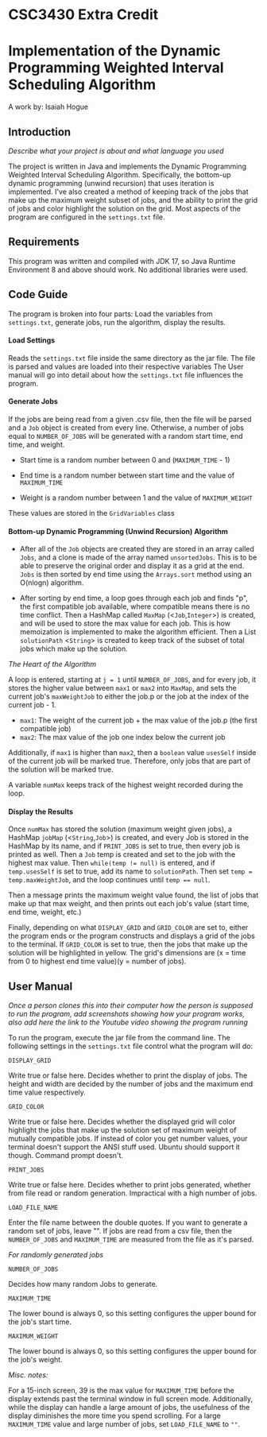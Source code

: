# CSC3430 Extra Credit
 
# Implementation of the Dynamic Programming Weighted Interval Scheduling Algorithm
A work by: Isaiah Hogue
 
## Introduction
*Describe what your project is about and what language you used*
 
The project is written in Java and implements the Dynamic Programming Weighted Interval Scheduling Algorithm. Specifically, the bottom-up dynamic programming (unwind recursion) that uses iteration is implemented. I've also created a method of keeping track of the jobs that make up the maximum weight subset of jobs, and the ability to print the grid of jobs and color highlight the solution on the grid. Most aspects of the program are configured in the `settings.txt` file.
 
## Requirements
 
This program was written and compiled with JDK 17, so Java Runtime Environment 8 and above should work. No additional libraries were used.
 
## Code Guide
The program is broken into four parts: Load the variables from `settings.txt`, generate jobs, run the algorithm, display the results.
 
#### Load Settings
 
Reads the `settings.txt` file inside the same directory as the jar file. The file is parsed and values are loaded into their respective variables The User manual will go into detail about how the `settings.txt` file influences the program.
 
#### Generate Jobs
 
If the jobs are being read from a given .csv file, then the file will be parsed and a `Job` object is created from every line. Otherwise, a number of jobs equal to `NUMBER_OF_JOBS` will be generated with a random start time, end time, and weight.
 
- Start time is a random number between 0 and (`MAXIMUM_TIME` - 1)
 
- End time is a random number between start time and the value of `MAXIMUM_TIME`
 
- Weight is a random number between 1 and the value of `MAXIMUM_WEIGHT`
 
These values are stored in the `GridVariables` class
 
#### Bottom-up Dynamic Programming (Unwind Recursion) Algorithm
 
- After all of the `Job` objects are created they are stored in an array called `Jobs`, and a clone is made of the array named `unsortedJobs`. This is to be able to preserve the original order and display it as a grid at the end. `Jobs` is then sorted by end time using the `Arrays.sort` method using an O(nlogn) algorithm.
 
- After sorting by end time, a loop goes through each job and finds "p", the first compatible job available, where compatible means there is no time conflict. Then a HashMap called `MaxMap` (<`Job`,`Integer`>) is created, and will be used to store the max value for each job. This is how memoization is implemented to make the algorithm efficient. Then a List `solutionPath` <`String`> is created to keep track of the subset of total jobs which make up the solution.
 
*The Heart of the Algorithm*
 
A loop is entered, starting at `j = 1` until `NUMBER_OF_JOBS`, and for every job, it stores the higher value between `max1` or `max2` into `MaxMap`, and sets the current job's `maxWeightJob` to either the job.p or the job at the index of the current job - 1.
- `max1`: The weight of the current job + the max value of the job.p (the first compatible job)
- `max2`: The max value of the job one index below the current job
 
Additionally, if `max1` is higher than `max2`, then a `boolean` value `usesSelf` inside of the current job will be marked true. Therefore, only jobs that are part of the solution will be marked true.
 
A variable `numMax` keeps track of the highest weight recorded during the loop.
 
 
#### Display the Results
 
Once `numMax` has stored the solution (maximum weight given jobs), a HashMap `jobMap` (<`String`,`Job`>) is created, and every Job is stored in the HashMap by its name, and if `PRINT_JOBS` is set to true, then every job is printed as well. Then a `Job` temp is created and set to the job with the highest max value. Then `while(temp != null)` is entered, and if `temp.usesSelf` is set to true, add its name to `solutionPath`. Then set `temp = temp.maxWeightJob`, and the loop continues until `temp == null`.
 
 Then a message prints the maximum weight value found, the list of jobs that make up that max weight, and then prints out each job's value (start time, end time, weight, etc.)
 
Finally, depending on what `DISPLAY_GRID` and `GRID_COLOR` are set to, either the program ends or the program constructs and displays a grid of the jobs to the terminal. If `GRID_COLOR` is set to true, then the jobs that make up the solution will be highlighted in yellow. The grid's dimensions are (x = time from 0 to highest end time value)(y = number of jobs).
 
## User Manual
*Once a person clones this into their computer how the person is supposed to run the program, add screenshots showing how your program works, also add here the link to the Youtube video showing the program running*
 
To run the program, execute the jar file from the command line. The following settings in the `settings.txt` file control what the program will do:
 
`DISPLAY_GRID`
 
Write true or false here. Decides whether to print the display of jobs. The height and width are decided by the number of jobs and the maximum end time value respectively.
 
 
`GRID_COLOR`
 
Write true or false here. Decides whether the displayed grid will color highlight the jobs that make up the solution set of maximum weight of mutually compatible jobs. If instead of color you get number values, your terminal doesn't support the ANSI stuff used. Ubuntu should support it though. Command prompt doesn't.
 
`PRINT_JOBS`
 
Write true or false here. Decides whether to print jobs generated, whether from file read or random generation. Impractical with a high number of jobs.
 
`LOAD_FILE_NAME`
 
Enter the file name between the double quotes. If you want to generate a random set of jobs, leave "". If jobs are read from a csv file, then the `NUMBER_OF_JOBS` and `MAXIMUM_TIME` are measured from the file as it's parsed.
 
*For randomly generated jobs*
 
`NUMBER_OF_JOBS`
 
Decides how many random Jobs to generate.
 
`MAXIMUM_TIME`
 
The lower bound is always 0, so this setting configures the upper bound for the job's start time.
 
`MAXIMUM_WEIGHT`
 
 
The lower bound is always 0, so this setting configures the upper bound for the job's weight.
 
*Misc. notes:*
 
For a 15-inch screen, 39 is the max value for `MAXIMUM_TIME` before the display extends past the terminal window in full screen mode. Additionally, while the display can handle a large amount of jobs, the usefulness of the display diminishes the more time you spend scrolling. For a large `MAXIMUM_TIME` value and large number of jobs, set `LOAD_FILE_NAME` to `""`.